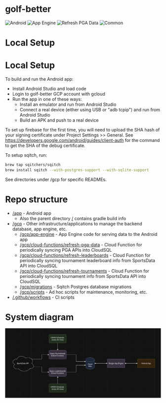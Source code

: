 # golf-better
![Android](https://github.com/cfredericks/golf-better/actions/workflows/android.yml/badge.svg) ![App Engine](https://github.com/cfredericks/golf-better/actions/workflows/app_engine.yml/badge.svg) ![Refresh PGA Data](https://github.com/cfredericks/golf-better/actions/workflows/refresh_pga_data_function.yml/badge.svg) ![Common](https://github.com/cfredericks/golf-better/actions/workflows/common.yml/badge.svg)

# Local Setup

# Local Setup

To build and run the Android app:
- Install Android Studio and load code
- Login to golf-better GCP account with gcloud
- Run the app in one of these ways:
  - Install an emulator and run from Android Studio
  - Connect a real device (either using USB or "adb tcpip") and run from Android Studio
  - Build an APK and push to a real device

To set up firebase for the first time, you will need to upload the SHA hash of your signing
certificate under Project Settings >> General. See https://developers.google.com/android/guides/client-auth
for the command to get the SHA of the debug certificate.

To setup sqitch, run:
```bash
brew tap sqitchers/sqitch
brew install sqitch --with-postgres-support --with-sqlite-support
```

See directories under /gcp for specific READMEs.

# Repo structure

- [/app](/app) - Android app
  - Also the parent directory [/](/) contains gradle build info
- [/gcp](/gcp) - Other infrastructure/applications to manage the backend database, app engine, etc.
  - [/gcp/app-engine](/gcp/app-engine) - App Engine code for serving data to the Android app
  - [/gcp/cloud-functions/refresh-pga-data](/gcp/cloud-functions/refresh-pga-data) - Cloud Function for periodically syncing PGA APIs into CloudSQL
  - [/gcp/cloud-functions/refresh-leaderboards](/gcp/cloud-functions/refresh-leaderboards) - Cloud Function for periodically syncing tournament leaderboard info from SportsData API into CloudSQL
  - [/gcp/cloud-functions/refresh-tournaments](/gcp/cloud-functions/refresh-tournaments) - Cloud Function for periodically syncing tournament info from SportsData API into CloudSQL
  - [/gcp/migrations](/gcp/migrations) - Sqitch Postgres database migrations
  - [/gcp/scripts](/gcp/scripts) - Ad hoc scripts for maintenance, monitoring, etc.
- [/.github/workflows](/.github/workflows) - CI scripts

# System diagram

![System Diagram](system-diagram.png)
